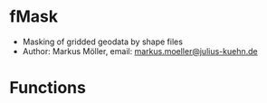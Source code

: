 # fMask
* Masking of gridded geodata by shape files
* Author: Markus Möller, email: markus.moeller@julius-kuehn.de

# Functions
